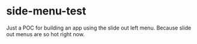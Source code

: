 # side-menu-test

Just a POC for building an app using the slide out left menu. Because slide out menus are so hot right now.
